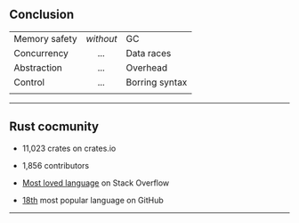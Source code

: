 ## Conclusion

| | | |
| --- | :---: | --- |
| Memory safety | _without_ | GC |
| Concurrency | _..._ | Data races |
| Abstraction | _..._ | Overhead |
| Control | _..._ | Borring syntax |
| | | |
<!-- .element: class="headless no-border" -->

---

## Rust cocmunity

* 11,023 crates on crates.io 

* 1,856 contributors

* [Most loved language](https://insights.stackoverflow.com/survey/2017#most-loved-dreaded-and-wanted) on Stack Overflow

* [18th](https://blog.sourced.tech/post/language_migrations/#most-popular-languages-on-github) most popular language on GitHub 

---

<!-- .slide: data-background="/assets/img/love_me.gif" -->